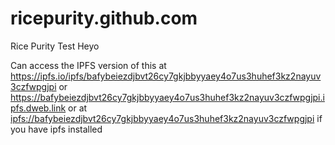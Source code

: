 # ricepurity.github.com
Rice Purity Test
Heyo

Can access the IPFS version of this at <https://ipfs.io/ipfs/bafybeiezdjbvt26cy7gkjbbyyaey4o7us3huhef3kz2nayuv3czfwpgjpi> or <https://bafybeiezdjbvt26cy7gkjbbyyaey4o7us3huhef3kz2nayuv3czfwpgjpi.ipfs.dweb.link> or at <ipfs://bafybeiezdjbvt26cy7gkjbbyyaey4o7us3huhef3kz2nayuv3czfwpgjpi> if you have ipfs installed
